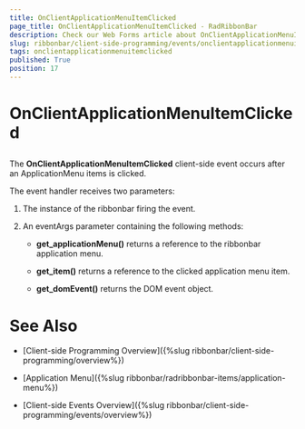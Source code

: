 ```yaml
---
title: OnClientApplicationMenuItemClicked
page_title: OnClientApplicationMenuItemClicked - RadRibbonBar
description: Check our Web Forms article about OnClientApplicationMenuItemClicked.
slug: ribbonbar/client-side-programming/events/onclientapplicationmenuitemclicked
tags: onclientapplicationmenuitemclicked
published: True
position: 17
---
```


# OnClientApplicationMenuItemClicked



## 

The **OnClientApplicationMenuItemClicked** client-side event occurs after an ApplicationMenu items is clicked.

The event handler receives two parameters:

1. The instance of the ribbonbar firing the event.

1. An eventArgs parameter containing the following methods:

	* **get_applicationMenu()** returns a reference to the ribbonbar application menu.

	* **get_item()** returns a reference to the clicked application menu item.

	* **get_domEvent()** returns the DOM event object.

# See Also

 * [Client-side Programming Overview]({%slug ribbonbar/client-side-programming/overview%})

 * [Application Menu]({%slug ribbonbar/radribbonbar-items/application-menu%})

 * [Client-side Events Overview]({%slug ribbonbar/client-side-programming/events/overview%})
